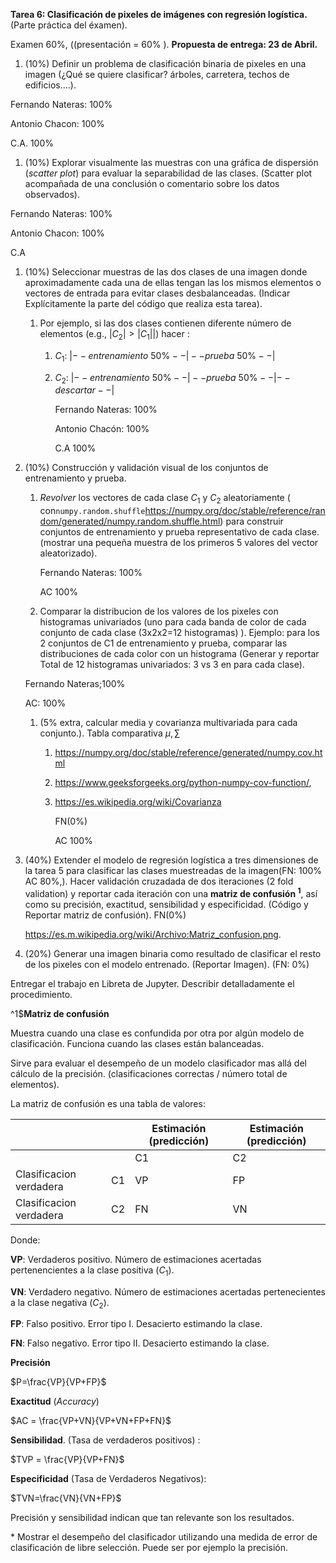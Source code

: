 **Tarea 6:  Clasificación de pixeles de imágenes con regresión logística.** (Parte práctica del éxamen). 

Examen 60%, ((presentación = 60% ). **Propuesta de entrega: 23 de Abril.**

1. (10%) Definir un problema de clasificación binaria de pixeles en una imagen (¿Qué se quiere clasificar? árboles, carretera, techos de edificios....). 

Fernando Nateras: 100%

Antonio Chacon: 100%

C.A. 100%



1. (10%) Explorar visualmente las muestras con una gráfica de dispersión (*scatter plot*) para evaluar la separabilidad de las clases. (Scatter plot acompañada de una conclusión o comentario sobre los datos observados).

Fernando Nateras: 100%

Antonio Chacon: 100%

C.A 

1. (10%) Seleccionar muestras de las dos clases de una imagen donde aproximadamente cada una de ellas tengan las los mismos elementos o vectores de entrada para evitar clases desbalanceadas. (Indicar Explícitamente la parte del código que realiza esta tarea).

   1. Por ejemplo, si las dos clases contienen diferente número de elementos (e.g., $|C_2| > |C_1|$|) hacer :
      1. $C_1 \text{: }|--entrenamiento\text{ }50\%--|--prueba\text{ }50\%--|$
      
      2. $C_2\text{: }|--entrenamiento\text{ }50\%--|--prueba\text{ }50\%--|--descartar--|$
      
         
      
         Fernando Nateras: 100%
      
         Antonio Chacón: 100%
      
         C.A 100%

2. (10%) Construcción y validación visual de los conjuntos de entrenamiento y prueba.

   1. *Revolver* los vectores de cada clase $C_1$ y $C_2$ aleatoriamente ( con```numpy.random.shuffle```https://numpy.org/doc/stable/reference/random/generated/numpy.random.shuffle.html) para construir conjuntos de entrenamiento y prueba representativo de cada clase. (mostrar una pequeña muestra de los primeros 5 valores del vector aleatorizado). 

      Fernando Nateras: 100%

      AC 100%

   2. Comparar la distribucion de los valores de los pixeles con  histogramas univariados (uno para cada banda de color de cada conjunto de cada clase (3x2x2=12 histogramas) ). Ejemplo: para los 2 conjuntos de C1 de entrenamiento y prueba,  comparar las distribuciones de cada color con un histograma   (Generar y reportar Total de 12 histogramas univariados: 3 vs 3 en para cada clase).

   Fernando Nateras;100%

   AC: 100%

   1. (5% extra, calcular media y covarianza multivariada para cada conjunto.). Tabla comparativa $\mu, \sum$
      1. https://numpy.org/doc/stable/reference/generated/numpy.cov.html

      2. https://www.geeksforgeeks.org/python-numpy-cov-function/,

      3. https://es.wikipedia.org/wiki/Covarianza

         FN(0%)

         AC 100%

3. (40%) Extender el modelo de regresión logística a tres dimensiones de la tarea 5 para clasificar las clases muestreadas de la imagen(FN: 100% AC 80%,). Hacer validación cruzadada de dos iteraciones (2 fold validation) y reportar cada iteración con una **matriz de confusión $^1$**, así como su precisión, exactitud, sensibilidad y especificidad. (Código y Reportar matriz de confusión). FN(0%)

    

    

    https://es.m.wikipedia.org/wiki/Archivo:Matriz_confusion.png. 

4. (20%) Generar una imagen binaria como resultado de clasificar el resto de los pixeles con el modelo entrenado. (Reportar Imagen). (FN: 0%)

Entregar el trabajo en Libreta de Jupyter. Describir detalladamente el procedimiento.

^1$**Matriz de confusión**

Muestra cuando una clase es confundida por otra por algún modelo de clasificación. Funciona cuando las clases están balanceadas.

Sirve para evaluar el desempeño de un modelo clasificador mas allá del cálculo de la precisión. (clasificaciones correctas / número total de elementos).



La matriz de confusión es una tabla de valores:

|                          |      | Estimación  (predicción) | Estimación  (predicción) |
| ------------------------ | ---- | ------------------------ | ------------------------ |
|                          |      | C1                       | C2                       |
| Clasificacion  verdadera | C1   | VP                       | FP                       |
| Clasificacion  verdadera | C2   | FN                       | VN                       |

Donde:

**VP**: Verdaderos positivo. Número de estimaciones acertadas pertenencientes a la clase positiva ($C_1$).

**VN**: Verdadero negativo. Número de estimaciones acertadas pertenecientes a la clase negativa ($C_2$).

**FP**: Falso positivo. Error tipo I. Desacierto estimando la clase. 

**FN**: Falso negativo. Error tipo II. Desacierto estimando la clase.

**Precisión**

$P=\frac{VP}{VP+FP}$

**Exactitud**  (*Accuracy*)

$AC = \frac{VP+VN}{VP+VN+FP+FN}$

**Sensibilidad**. (Tasa de verdaderos positivos) : 

$TVP = \frac{VP}{VP+FN}$

**Especificidad** (Tasa de Verdaderos Negativos): 

$TVN=\frac{VN}{VN+FP}$

Precisión y sensibilidad indican que tan relevante son los resultados.

\* Mostrar el desempeño del clasificador utilizando una medida de error de clasificación de libre selección. Puede ser por ejemplo la precisión.